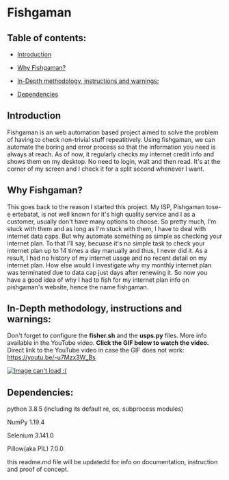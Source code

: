 # Fishgaman

## Table of contents:

- [Introduction](#introduction)

- [Why Fishgaman?](#why-fishgaman)

- [In-Depth methodology, instructions and warnings:](#in-depth-methodology-instructions-and-warnings)

- [Dependencies](#dependencies)


## Introduction

Fishgaman is an web automation based project aimed to solve the problem of having to check non-trivial stuff repeatitively. Using fishgaman, we can automate the boring and error process so that the information you need is always at reach. As of now, it regularly checks my internet credit info and shows them on my desktop. No need to login, wait and then read. It's at the corner of my screen and I check it for a split second whenever I want. 

## Why Fishgaman?

This goes back to the reason I started this project. My ISP, Pishgaman tose-e ertebatat, is not well known for it's high quality service and I as a customer, usually don't have many options to choose. So pretty much, I'm stuck with them and as long as I'm stuck with them, I have to deal with internet data caps. But why automate something as simple as checking your internet plan. To that I'll say, becuase it's no simple task to check your internet plan up to 14 times a day manually and thus, I never did it. As a result, I had no history of my internet usage and no recent detail on my internet plan. How else would I investigate why my monthly internet plan was terminated due to data cap just days after renewing it. So now you have a good idea of why I had to fish for my internet plan info on pishgaman's website, hence the name fishgaman.

## In-Depth methodology, instructions and warnings:

Don't forget to configure the **fisher.sh** and the **usps.py** files. More info available in the YouTube video. **Click the GIF below to watch the video.** Direct link to the YouTube video in case the GIF does not work: https://youtu.be/-u7Mzx3W_Bs

[![Image can't load :(](https://i.ytimg.com/vi/-u7Mzx3W_Bs/hqdefault.jpg?sqp=-oaymwEcCPYBEIoBSFXyq4qpAw4IARUAAIhCGAFwAcABBg==&rs=AOn4CLBu8Xjxk4qEIyRwcti1q99ECYB8Fw)](http://www.youtube.com/watch?v=-u7Mzx3W_Bs "In Depth video")


## Dependencies: 

python 3.8.5 (including its default re, os, subprocess modules) 

NumPy 1.19.4

Selenium 3.141.0

Pillow(aka PIL) 7.0.0

this readme.md file will be updatedd for info on documentation, instruction and proof of concept. 
